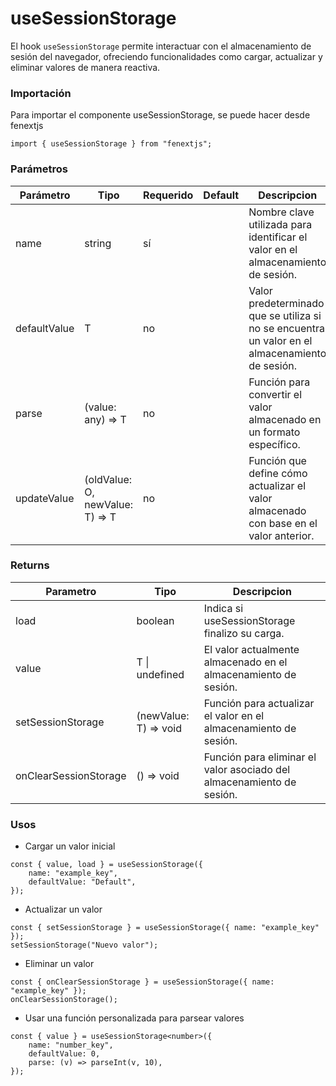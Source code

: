 # useSessionStorage

El hook `useSessionStorage` permite interactuar con el almacenamiento de sesión del navegador, ofreciendo funcionalidades como cargar, actualizar y eliminar valores de manera reactiva.

### Importación

Para importar el componente useSessionStorage, se puede hacer desde fenextjs

```tsx copy
import { useSessionStorage } from "fenextjs";
```

### Parámetros

| Parámetro    | Tipo                             | Requerido | Default | Descripcion                                                                                     |
| ------------ | -------------------------------- | --------- | ------- | ----------------------------------------------------------------------------------------------- |
| name         | string                           | sí        |         | Nombre clave utilizada para identificar el valor en el almacenamiento de sesión.                |
| defaultValue | T                                | no        |         | Valor predeterminado que se utiliza si no se encuentra un valor en el almacenamiento de sesión. |
| parse        | (value: any) =\> T               | no        |         | Función para convertir el valor almacenado en un formato específico.                            |
| updateValue  | (oldValue: O, newValue: T) =\> T | no        |         | Función que define cómo actualizar el valor almacenado con base en el valor anterior.           |

### Returns

| Parametro             | Tipo                   | Descripcion                                                           |
| --------------------- | ---------------------- | --------------------------------------------------------------------- |
| load                  | boolean                | Indica si useSessionStorage finalizo su carga.                        |
| value                 | T \| undefined         | El valor actualmente almacenado en el almacenamiento de sesión.       |
| setSessionStorage     | (newValue: T) =\> void | Función para actualizar el valor en el almacenamiento de sesión.      |
| onClearSessionStorage | () =\> void            | Función para eliminar el valor asociado del almacenamiento de sesión. |

### Usos

-   Cargar un valor inicial

```tsx copy
const { value, load } = useSessionStorage({
    name: "example_key",
    defaultValue: "Default",
});
```

-   Actualizar un valor

```tsx copy
const { setSessionStorage } = useSessionStorage({ name: "example_key" });
setSessionStorage("Nuevo valor");
```

-   Eliminar un valor

```tsx copy
const { onClearSessionStorage } = useSessionStorage({ name: "example_key" });
onClearSessionStorage();
```

-   Usar una función personalizada para parsear valores

```tsx copy
const { value } = useSessionStorage<number>({
    name: "number_key",
    defaultValue: 0,
    parse: (v) => parseInt(v, 10),
});
```
